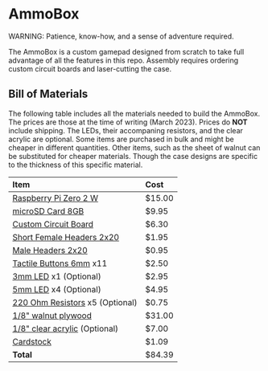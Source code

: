 # AmmoBox

WARNING: Patience, know-how, and a sense of adventure required.

The AmmoBox is a custom gamepad designed from scratch to take full advantage
of all the features in this repo. Assembly requires ordering custom circuit
boards and laser-cutting the case.

## Bill of Materials

The following table includes all the materials needed to build the AmmoBox.
The prices are those at the time of writing (March 2023). Prices do **NOT**
include shipping. The LEDs, their accompaning resistors, and the clear acrylic
are optional. Some items are purchased in bulk and might be cheaper in different
quantities. Other items, such as the sheet of walnut can be substituted for
cheaper materials. Though the case designs are specific to the thickness of
this specific material.

| Item | Cost |
|:---|:---|
| [Raspberry Pi Zero 2 W][Pi]                  | $15.00 |
| [microSD Card 8GB][microSD]                  |  $9.95 |
| [Custom Circuit Board][PCB]                  |  $6.30 |
| [Short Female Headers 2x20][Female Headers]  |  $1.95 |
| [Male Headers 2x20][Male Headers]            |  $0.95 |
| [Tactile Buttons 6mm][Buttons] x11           |  $2.50 |
| [3mm LED][LED3mm] x1 (Optional)              |  $2.95 |
| [5mm LED][LED5mm] x4 (Optional)              |  $4.95 |
| [220 Ohm Resistors][Resistors] x5 (Optional) |  $0.75 |
| [1/8" walnut plywood][Walnut]                | $31.00 |
| [1/8" clear acrylic][Acrylic] (Optional)     |  $7.00 |
| [Cardstock][Index Cards]                     |  $1.09 |
| **Total**                                    | $84.39 |

[Pi]: https://www.adafruit.com/product/5291
[microSD]: https://www.adafruit.com/product/1294
[PCB]: kicad/gamepad
[Female Headers]: https://www.adafruit.com/product/2243
[Male Headers]: https://www.adafruit.com/product/2822
[Buttons]: https://www.adafruit.com/product/367
[LED3mm]: https://www.adafruit.com/product/2780
[LED5mm]: https://www.adafruit.com/product/2780
[Resistors]: https://www.adafruit.com/product/2780
[Walnut]: https://shop.glowforge.com/collections/plywood/products/walnut-plywood-finished
[Acrylic]: https://shop.glowforge.com/collections/acrylic/products/clear-blue-acrylic-cast-translucent-glossy
[Index Cards]: https://www.staples.com/oxford-3-x-5-index-cards-lined-white-100-pack-31ee/product_2719611
